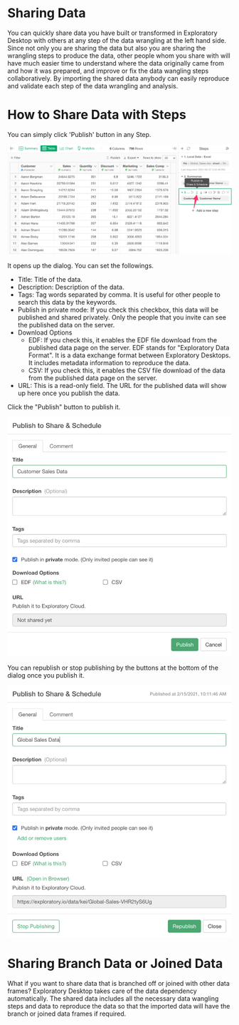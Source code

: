 # Sharing Data

You can quickly share data you have built or transformed in Exploratory Desktop with others at any step of the data wrangling at the left hand side. Since not only you are sharing the data but also you are sharing the wrangling steps to produce the data, other people whom you share with will have much easier time to understand where the data originally came from and how it was prepared, and improve or fix the data wangling steps collaboratively. By importing the shared data anybody can easily reproduce and validate each step of the data wrangling and analysis.

# How to Share Data with Steps


You can simply click 'Publish' button in any Step. 

![](images/data-publish1.png)

It opens up the dialog. You can set the followings.

* Title: Title of the data.
* Description: Description of the data.
* Tags: Tag words separated by comma. It is useful for other people to search this data by the keywords. 
* Publish in private mode: If you check this checkbox, this data will be published and shared privately. Only the people that you invite can see the published data on the server.
* Download Options
  * EDF: If you check this, it enables the EDF file download from the published data page on the server. EDF stands for "Exploratory Data Format". It is a data exchange format between Exploratory Desktops. It includes metadata information to reproduce the data. 
  * CSV: If you check this, it enables the CSV file download of the data from the published data page on the server. 
* URL: This is a read-only field. The URL for the published data will show up here once you publish the data. 



Click the "Publish" button to publish it. 

![](images/data-publish2.png)


You can republish or stop publishing by the buttons at the bottom of the dialog once you publish it. 


![](images/data-publish3.png) 


# Sharing Branch Data or Joined Data

What if you want to share data that is branched off or joined with other data frames? Exploratory Desktop takes care of the data dependency automatically. The shared data includes all the necessary data wangling steps and data to reproduce the data so that the imported data will have the branch or joined data frames if required. 
